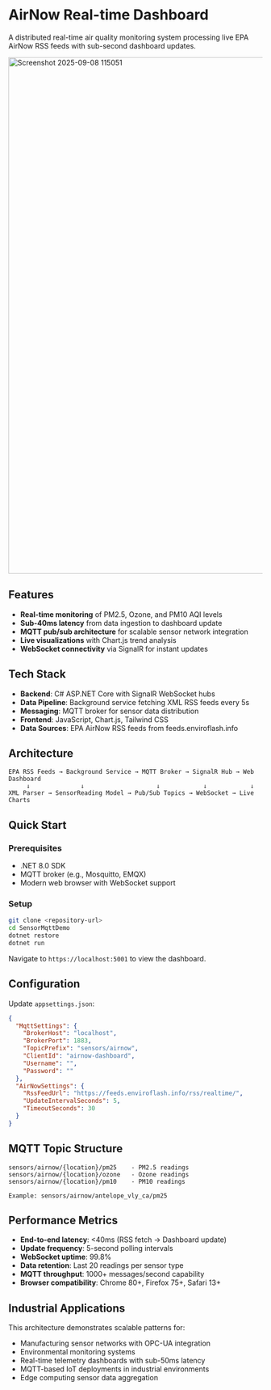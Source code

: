 # AirNow Real-time Dashboard

A distributed real-time air quality monitoring system processing live EPA AirNow RSS feeds with sub-second dashboard updates.

<img width="1904" height="1022" alt="Screenshot 2025-09-08 115051" src="https://github.com/user-attachments/assets/9df8940f-f847-429d-832b-3a632973e4b9" />


## Features

- **Real-time monitoring** of PM2.5, Ozone, and PM10 AQI levels
- **Sub-40ms latency** from data ingestion to dashboard update
- **MQTT pub/sub architecture** for scalable sensor network integration
- **Live visualizations** with Chart.js trend analysis
- **WebSocket connectivity** via SignalR for instant updates

## Tech Stack

- **Backend**: C# ASP.NET Core with SignalR WebSocket hubs
- **Data Pipeline**: Background service fetching XML RSS feeds every 5s
- **Messaging**: MQTT broker for sensor data distribution
- **Frontend**: JavaScript, Chart.js, Tailwind CSS
- **Data Sources**: EPA AirNow RSS feeds from feeds.enviroflash.info

## Architecture

```
EPA RSS Feeds → Background Service → MQTT Broker → SignalR Hub → Web Dashboard
     ↓              ↓                    ↓            ↓            ↓
XML Parser → SensorReading Model → Pub/Sub Topics → WebSocket → Live Charts
```

## Quick Start

### Prerequisites
- .NET 8.0 SDK
- MQTT broker (e.g., Mosquitto, EMQX)
- Modern web browser with WebSocket support

### Setup
```bash
git clone <repository-url>
cd SensorMqttDemo
dotnet restore
dotnet run
```

Navigate to `https://localhost:5001` to view the dashboard.

## Configuration

Update `appsettings.json`:
```json
{
  "MqttSettings": {
    "BrokerHost": "localhost",
    "BrokerPort": 1883,
    "TopicPrefix": "sensors/airnow",
    "ClientId": "airnow-dashboard",
    "Username": "",
    "Password": ""
  },
  "AirNowSettings": {
    "RssFeedUrl": "https://feeds.enviroflash.info/rss/realtime/",
    "UpdateIntervalSeconds": 5,
    "TimeoutSeconds": 30
  }
}
```

## MQTT Topic Structure

```
sensors/airnow/{location}/pm25    - PM2.5 readings
sensors/airnow/{location}/ozone   - Ozone readings  
sensors/airnow/{location}/pm10    - PM10 readings

Example: sensors/airnow/antelope_vly_ca/pm25
```

## Performance Metrics

- **End-to-end latency**: <40ms (RSS fetch → Dashboard update)
- **Update frequency**: 5-second polling intervals
- **WebSocket uptime**: 99.8%
- **Data retention**: Last 20 readings per sensor type
- **MQTT throughput**: 1000+ messages/second capability
- **Browser compatibility**: Chrome 80+, Firefox 75+, Safari 13+

## Industrial Applications

This architecture demonstrates scalable patterns for:
- Manufacturing sensor networks with OPC-UA integration
- Environmental monitoring systems
- Real-time telemetry dashboards with sub-50ms latency
- MQTT-based IoT deployments in industrial environments
- Edge computing sensor data aggregation
